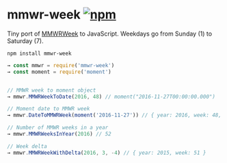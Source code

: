 # mmwr-week [![npm](https://img.shields.io/npm/v/mmwr-week.svg)](https://www.npmjs.com/package/mmwr-week)

Tiny port of [MMWRWeek](https://github.com/jarad/MMWRweek) to JavaScript.
Weekdays go from Sunday (1) to Saturday (7).

```shell
npm install mmwr-week
```

```js
→ const mmwr = require('mmwr-week')
→ const moment = require('moment')


// MMWR week to moment object
→ mmwr.MMWRWeekToDate(2016, 48) // moment("2016-11-27T00:00:00.000") 

// Moment date to MMWR week
→ mmwr.DateToMMWRWeek(moment('2016-11-27')) // { year: 2016, week: 48, day: 0 }

// Number of MMWR weeks in a year
→ mmwr.MMWRWeeksInYear(2016) // 52

// Week delta
→ mmwr.MMWRWeekWithDelta(2016, 3, -4) // { year: 2015, week: 51 }
```
